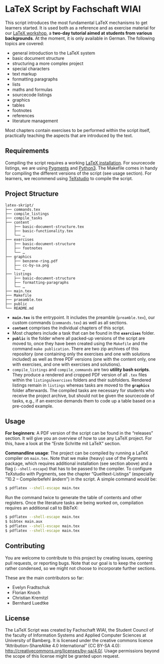 # LaTeX Script by Fachschaft WIAI

This script introduces the most fundamental LaTeX mechanisms to get learners started. It is used both as a reference and as exercise material for our [LaTeX workshop](https://wiai.stuve-bamberg.de/latex-weekend), a **two-day tutorial aimed at students from various backgrounds**. At the moment, it is only available in German. The following topics are covered:

* general introduction to the LaTeX system 
* basic document structure
* structuring a more complex project
* special characters
* text markup
* formatting paragraphs
* lists
* maths and formulas
* sourcecode listings
* graphics
* tables
* footnotes
* references
* literature management

Most chapters contain exercises to be performed within the script itself, practically teaching the aspects that are introduced by the text.

## Requirements

Compiling the script requires a working [LaTeX installation](https://tug.org/texlive/).
For sourcecode listings, we are using [Pygments](https://pygments.org/) and [Python3](https://www.python.org/).
The Makefile comes in handy for compiling the different versions of the script (see usage section).
For learners, we recommend using [TeXstudio](https://www.texstudio.org/) to compile the script.

## Project Structure

```
latex-skript/
├── commands.tex
├── compile_listings
├── compile_tasks
├── content
│   ├── basic-document-structure.tex
│   ├── basic-functionality.tex
│   └── …
├── exercises
│   ├── basic-document-structure
│   ├── footnotes
│   └── …
├── graphics
│   ├── benzene-ring.pdf
│   ├── cc-by-sa.png
│   └── …
├── listings
│   ├── basic-document-structure
│   ├── formatting-paragraphs
│   └── …
├── main.tex
├── Makefile
├── praeamble.tex
├── public
└── README.md
```

* **`main.tex`** is the entrypoint. It includes the preamble (`preamble.tex`), our custom commands (`commands.tex`) as well as all sections.
* **`content`** comprises the individual chapters of this script.
* Most chapters include a task that can be found in the **`exercises`** folder.
* **`public`** is the folder where all packed-up versions of the script are moved to, once they have been created using the `Makefile` and the command `make publication`. There are two zip archives of this repository (one containing only the exercises and one with solutions included) as well as three PDF versions (one with the content only, one with exercises, and one with exercises and solutions).
* `compile_listings` and `compile_commands` are two **utility bash scripts**. They produce a rendered and cropped PDF version of all `.tex` files within the `listings`/`exercises` folders and their subfolders. Rendered listings remain in `listings` whereas tasks are moved to the **`graphics`** folder afterwards. The compiled tasks are necessary for students who receive the project archive, but should not be given the sourcecode of tasks, e.g., if an exercise demands them to code up a table based on a pre-coded example.

## Usage

**For beginners**: A PDF version of the script can be found in the “releases” section. It will give you an overview of how to use any LaTeX project. For this, have a look at the “Erste Schritte mit LaTeX” section.

**Commandline usage**: The project can be compiled by running a LaTeX compiler on `main.tex`. Note that we make (heavy) use of the Pygments package, which requires additional installation (see section above) and a flag (`--shell-escape`) that has to be passed to the compiler. To configure TeXstudio with Pygments, see the chapter “Quelltext-Listings” (especially “10.2 – Compilerbefehl ändern”) in the script. A simple command would be:

```sh
$ pdflatex --shell-escape main.tex
```

Run the command twice to generate the table of contents and other registers. Once the literature tasks are being worked on, compilation requires an additional call to BibTeX:

```sh
$ pdflatex --shell-escape main.tex
$ bibtex main.aux
$ pdflatex --shell-escape main.tex
$ pdflatex --shell-escape main.tex
```

## Contributing

You are welcome to contribute to this project by creating issues, opening pull requests, or reporting bugs. Note that our goal is to keep the content rather condensed, so we might not choose to incorporate further sections.

These are the main contributors so far:
* Evelyn Fradtschuk
* Florian Knoch
* Christian Kremitzl
* Bernhard Luedtke

## License

The LaTeX Script was created by Fachschaft WIAI, the Student Council of the faculty of Information Systems and Applied Computer Sciences at University of Bamberg. It is licensed under the creative commons licence “Attribution-ShareAlike 4.0 International” (CC BY-SA 4.0): http://creativecommons.org/licenses/by-sa/4.0/. Usage permissions beyond the scope of this license might be granted upon request.

